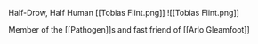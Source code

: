 Half-Drow, Half Human
[[Tobias Flint.png]]
![[Tobias Flint.png]]

Member of the [[Pathogen]]s and fast friend of [[Arlo Gleamfoot]]